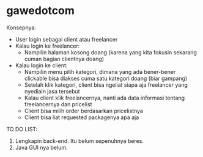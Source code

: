 # gawedotcom

Konsepnya:
- User login sebagai client atau freelancer
- Kalau login ke freelancer: 
  - Nampilin halaman kosong doang (karena yang kita fokusin sekarang cuman bagian clientnya doang)
- Kalau login ke client: 
  - Nampilin menu pilih kategori, dimana yang ada bener-bener clickable bisa diakses cuma satu kategori doang (biar gampang)
  - Setelah klik kategori, client bisa ngeliat siapa aja freelancer yang nyediain jasa tersebut
  - Kalau client klik freelancernya, nanti ada data informasi tentang freelancernya dan pricelist
  - Client bisa milih order berdasarkan pricelistnya
  - Client bisa liat requested packagenya apa aja

TO DO LIST:
1. Lengkapin back-end. Itu belum sepenuhnya beres.
2. Java GUI nya belum.
